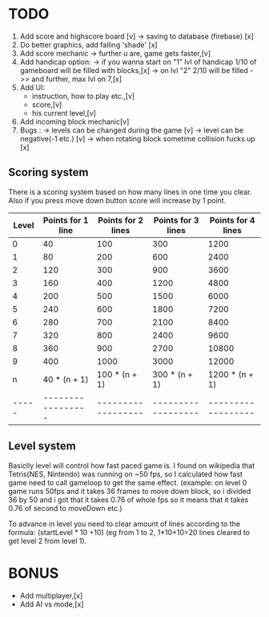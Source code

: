 # TODO

1. Add score and highscore board [v] -> saving to database (firebase) [x]
2. Do better graphics, add falling 'shade' [x]
3. Add score mechanic -> further u are, game gets faster,[v]
4. Add handicap option:
   -> if you wanna start on "1" lvl of handicap 1/10 of gameboard will be filled with blocks,[x]
   -> on lvl "2" 2/10 will be filled ->> and further, max lvl on 7,[x]
5. Add UI:
   - instruction, how to play etc.,[v]
   - score,[v]
   - his current level,[v]
6. Add incoming block mechanic[v]
7. Bugs :
   -> levels can be changed during the game [v]
   -> level can be negative(-1 etc.) [v]
   -> when rotating block sometime collision fucks up [x]

## Scoring system

There is a scoring system based on how many lines in one time you clear.
Also if you press move down button score will increase by 1 point.

| Level | Points for 1 line | Points for 2 lines | Points for 3 lines | Points for 4 lines |
| ----- | ----------------- | ------------------ | ------------------ | ------------------ |
| 0     | 40                | 100                | 300                | 1200               |
| 1     | 80                | 200                | 600                | 2400               |
| 2     | 120               | 300                | 900                | 3600               |
| 3     | 160               | 400                | 1200               | 4800               |
| 4     | 200               | 500                | 1500               | 6000               |
| 5     | 240               | 600                | 1800               | 7200               |
| 6     | 280               | 700                | 2100               | 8400               |
| 7     | 320               | 800                | 2400               | 9600               |
| 8     | 360               | 900                | 2700               | 10800              |
| 9     | 400               | 1000               | 3000               | 12000              |
| n     | 40 \* (n + 1)     | 100 \* (n + 1)     | 300 \* (n + 1)     | 1200 \* (n + 1)    |
| ----- | ----------------- | ------------------ | ------------------ | ------------------ |

## Level system

Basiclly level will control how fast paced game is. I found on wikipedia that Tetris(NES, Nintendo) was running on ~50 fps, so I calculated how fast game need to call gameloop to get the same effect. (example:
on level 0 game runs 50fps and it takes 36 frames to move down block, so i divided 36 by 50 and i got that it takes 0.76 of whole fps so it means that it takes 0.76 of second to moveDown etc.)

To advance in level you need to clear amount of lines according to the formula: (startLevel * 10 +10) (eg from 1 to 2, 1*10+10=20 lines cleared to get level 2 from level 1).

# BONUS

- Add multiplayer,[x]
- Add AI vs mode,[x]
